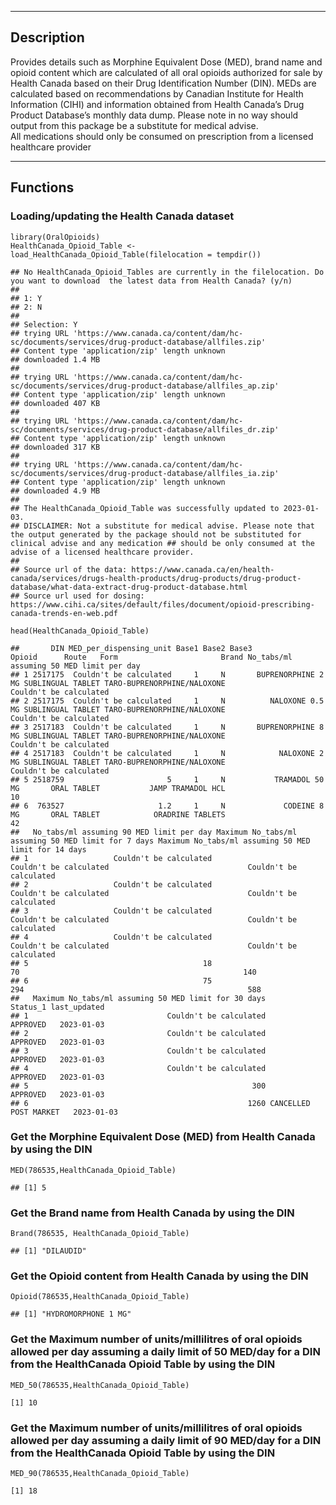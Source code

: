 ------------------------------------------------------------------------

## Description

Provides details such as Morphine Equivalent Dose (MED), brand name and
opioid content which are calculated of all oral opioids authorized for
sale by Health Canada based on their Drug Identification Number (DIN).
MEDs are calculated based on recommendations by Canadian Institute for
Health Information (CIHI) and information obtained from Health Canada’s
Drug Product Database’s monthly data dump. Please note in no way should
output from this package be a substitute for medical advise.  
All medications should only be consumed on prescription from a licensed
healthcare provider

------------------------------------------------------------------------

## Functions

### Loading/updating the Health Canada dataset

    library(OralOpioids)
    HealthCanada_Opioid_Table <- load_HealthCanada_Opioid_Table(filelocation = tempdir())

    ## No HealthCanada_Opioid_Tables are currently in the filelocation. Do you want to download  the latest data from Health Canada? (y/n)  
    ## 
    ## 1: Y
    ## 2: N
    ## 
    ## Selection: Y
    ## trying URL 'https://www.canada.ca/content/dam/hc-sc/documents/services/drug-product-database/allfiles.zip'
    ## Content type 'application/zip' length unknown
    ## downloaded 1.4 MB
    ## 
    ## trying URL 'https://www.canada.ca/content/dam/hc-sc/documents/services/drug-product-database/allfiles_ap.zip'
    ## Content type 'application/zip' length unknown
    ## downloaded 407 KB
    ## 
    ## trying URL 'https://www.canada.ca/content/dam/hc-sc/documents/services/drug-product-database/allfiles_dr.zip'
    ## Content type 'application/zip' length unknown
    ## downloaded 317 KB
    ## 
    ## trying URL 'https://www.canada.ca/content/dam/hc-sc/documents/services/drug-product-database/allfiles_ia.zip'
    ## Content type 'application/zip' length unknown
    ## downloaded 4.9 MB
    ## 
    ## The HealthCanada_Opioid_Table was successfully updated to 2023-01-03.
    ## DISCLAIMER: Not a substitute for medical advise. Please note that the output generated by the package should not be substituted for clinical advise and any medication ## should be only consumed at the advise of a licensed healthcare provider.
    ## 
    ## Source url of the data: https://www.canada.ca/en/health-canada/services/drugs-health-products/drug-products/drug-product-database/what-data-extract-drug-product-database.html
    ## Source url used for dosing: https://www.cihi.ca/sites/default/files/document/opioid-prescribing-canada-trends-en-web.pdf

    head(HealthCanada_Opioid_Table)

    ##       DIN MED_per_dispensing_unit Base1 Base2 Base3             Opioid      Route   Form                       Brand No_tabs/ml assuming 50 MED limit per day
    ## 1 2517175  Couldn't be calculated     1     N       BUPRENORPHINE 2 MG SUBLINGUAL TABLET TARO-BUPRENORPHINE/NALOXONE                   Couldn't be calculated
    ## 2 2517175  Couldn't be calculated     1     N          NALOXONE 0.5 MG SUBLINGUAL TABLET TARO-BUPRENORPHINE/NALOXONE                   Couldn't be calculated
    ## 3 2517183  Couldn't be calculated     1     N       BUPRENORPHINE 8 MG SUBLINGUAL TABLET TARO-BUPRENORPHINE/NALOXONE                   Couldn't be calculated
    ## 4 2517183  Couldn't be calculated     1     N            NALOXONE 2 MG SUBLINGUAL TABLET TARO-BUPRENORPHINE/NALOXONE                   Couldn't be calculated
    ## 5 2518759                       5     1     N           TRAMADOL 50 MG       ORAL TABLET           JAMP TRAMADOL HCL                                       10
    ## 6  763527                     1.2     1     N             CODEINE 8 MG       ORAL TABLET            ORADRINE TABLETS                                       42
    ##   No_tabs/ml assuming 90 MED limit per day Maximum No_tabs/ml assuming 50 MED limit for 7 days Maximum No_tabs/ml assuming 50 MED limit for 14 days
    ## 1                   Couldn't be calculated                              Couldn't be calculated                               Couldn't be calculated
    ## 2                   Couldn't be calculated                              Couldn't be calculated                               Couldn't be calculated
    ## 3                   Couldn't be calculated                              Couldn't be calculated                               Couldn't be calculated
    ## 4                   Couldn't be calculated                              Couldn't be calculated                               Couldn't be calculated
    ## 5                                       18                                                  70                                                  140
    ## 6                                       75                                                 294                                                  588
    ##   Maximum No_tabs/ml assuming 50 MED limit for 30 days              Status_1 last_updated
    ## 1                               Couldn't be calculated              APPROVED   2023-01-03
    ## 2                               Couldn't be calculated              APPROVED   2023-01-03
    ## 3                               Couldn't be calculated              APPROVED   2023-01-03
    ## 4                               Couldn't be calculated              APPROVED   2023-01-03
    ## 5                                                  300              APPROVED   2023-01-03
    ## 6                                                 1260 CANCELLED POST MARKET   2023-01-03

### Get the Morphine Equivalent Dose (MED) from Health Canada by using the DIN

    MED(786535,HealthCanada_Opioid_Table)

    ## [1] 5

### Get the Brand name from Health Canada by using the DIN

    Brand(786535, HealthCanada_Opioid_Table)

    ## [1] "DILAUDID"

### Get the Opioid content from Health Canada by using the DIN

    Opioid(786535,HealthCanada_Opioid_Table)

    ## [1] "HYDROMORPHONE 1 MG"

### Get the Maximum number of units/millilitres of oral opioids allowed per day assuming a daily limit of 50 MED/day for a DIN from the HealthCanada Opioid Table by using the DIN

    MED_50(786535,HealthCanada_Opioid_Table)

    [1] 10

### Get the Maximum number of units/millilitres of oral opioids allowed per day assuming a daily limit of 90 MED/day for a DIN from the HealthCanada Opioid Table by using the DIN

    MED_90(786535,HealthCanada_Opioid_Table)

    [1] 18
